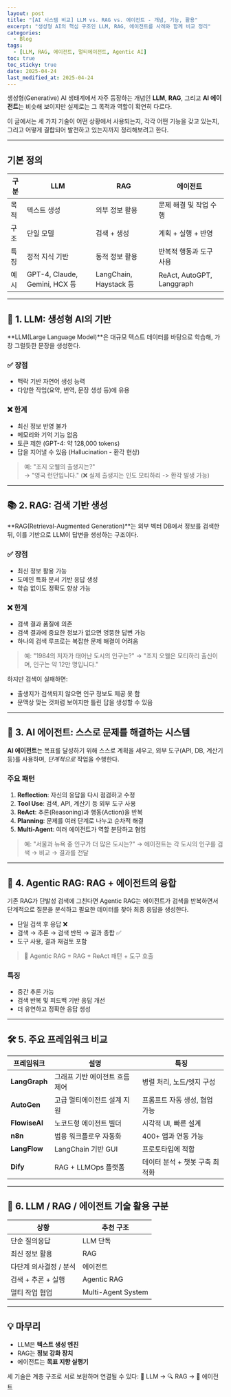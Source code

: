 ```yaml
---
layout: post
title: "[AI 시스템 비교] LLM vs. RAG vs. 에이전트 - 개념, 기능, 활용"
excerpt: "생성형 AI의 핵심 구조인 LLM, RAG, 에이전트를 사례와 함께 비교 정리"
categories:
  - Blog
tags:
  - [LLM, RAG, 에이전트, 멀티에이전트, Agentic AI]
toc: true
toc_sticky: true
date: 2025-04-24
last_modified_at: 2025-04-24
---
```


생성형(Generative) AI 생태계에서 자주 등장하는 개념인 **LLM**, **RAG**, 그리고 **AI 에이전트**는 비슷해 보이지만 실제로는 그 목적과 역할이 확연히 다르다.

이 글에서는 세 가지 기술이 어떤 상황에서 사용되는지, 각각 어떤 기능을 갖고 있는지, 그리고 어떻게 결합되어 발전하고 있는지까지 정리해보려고 한다.

---

## 기본 정의

| 구분 | LLM | RAG | 에이전트 |
|------|-----|-----|----------|
| 목적 | 텍스트 생성 | 외부 정보 활용 | 문제 해결 및 작업 수행 |
| 구조 | 단일 모델 | 검색 + 생성 | 계획 + 실행 + 반영 |
| 특징 | 정적 지식 기반 | 동적 정보 활용 | 반복적 행동과 도구 사용 |
| 예시 | GPT-4, Claude, Gemini, HCX 등 | LangChain, Haystack 등 | ReAct, AutoGPT, Langgraph |

---

## 🧠 1. LLM: 생성형 AI의 기반

**LLM(Large Language Model)**은 대규모 텍스트 데이터를 바탕으로 학습해, 가장 그럴듯한 문장을 생성한다.

### ✅ 장점

- 맥락 기반 자연어 생성 능력
- 다양한 작업(요약, 번역, 문장 생성 등)에 유용

### ❌ 한계

- 최신 정보 반영 불가
- 메모리와 기억 기능 없음
- 토큰 제한 (GPT-4: 약 128,000 tokens)
- 답을 지어낼 수 있음 (Hallucination - 환각 현상)

> 예: "조지 오웰의 출생지는?"  
→ "영국 런던입니다."  (❌ 실제 출생지는 인도 모티하리 -> 환각 발생 가능)

---

## 📚 2. RAG: 검색 기반 생성

**RAG(Retrieval-Augmented Generation)**는 외부 벡터 DB에서 정보를 검색한 뒤, 이를 기반으로 LLM이 답변을 생성하는 구조이다.

### ✅ 장점

- 최신 정보 활용 가능
- 도메인 특화 문서 기반 응답 생성
- 학습 없이도 정확도 향상 가능

### ❌ 한계

- 검색 결과 품질에 의존
- 검색 결과에 중요한 정보가 없으면 엉뚱한 답변 가능
- 하나의 검색 루프로는 복잡한 문제 해결이 어려움

> 예:
> "1984의 저자가 태어난 도시의 인구는?"
> → "조지 오웰은 모티하리 출신이며, 인구는 약 12만 명입니다."

하지만 검색이 실패하면:

- 출생지가 검색되지 않으면 인구 정보도 제공 못 함
- 문맥상 맞는 것처럼 보이지만 틀린 답을 생성할 수 있음

---

## 🤖 3. AI 에이전트: 스스로 문제를 해결하는 시스템

**AI 에이전트**는 목표를 달성하기 위해 스스로 계획을 세우고, 외부 도구(API, DB, 계산기 등)를 사용하며, _단계적으로_ 작업을 수행한다.

### 주요 패턴

1. **Reflection**: 자신의 응답을 다시 점검하고 수정
2. **Tool Use**: 검색, API, 계산기 등 외부 도구 사용
3. **ReAct**: 추론(Reasoning)과 행동(Action)을 반복
4. **Planning**: 문제를 여러 단계로 나누고 순차적 해결
5. **Multi-Agent**: 여러 에이전트가 역할 분담하고 협업

> 예:
> "서울과 뉴욕 중 인구가 더 많은 도시는?"
> → 에이전트는 각 도시의 인구를 검색 → 비교 → 결과를 전달

---

## 🧠 4. Agentic RAG: RAG + 에이전트의 융합

기존 RAG가 단발성 검색에 그친다면 Agentic RAG는 에이전트가 검색을 반복하면서 단계적으로 질문을 분석하고 필요한 데이터를 찾아 최종 응답을 생성한다.

- 단일 검색 후 응답 ❌  
- 검색 → 추론 → 검색 반복 → 결과 종합 ✅  
- 도구 사용, 결과 재검토 포함

> 📌 Agentic RAG = RAG + ReAct 패턴 + 도구 호출

### 특징

- 중간 추론 가능
- 검색 반복 및 피드백 기반 응답 개선
- 더 유연하고 정확한 응답 생성

---

## 🛠 5. 주요 프레임워크 비교

| 프레임워크 | 설명 | 특징 |
| --- | --- | --- |
| **LangGraph** | 그래프 기반 에이전트 흐름 제어 | 병렬 처리, 노드/엣지 구성 |
| **AutoGen** | 고급 멀티에이전트 설계 지원 | 프롬프트 자동 생성, 협업 가능 |
| **FlowiseAI** | 노코드형 에이전트 빌더 | 시각적 UI, 빠른 설계 |
| **n8n** | 범용 워크플로우 자동화 | 400+ 앱과 연동 가능 |
| **LangFlow** | LangChain 기반 GUI | 프로토타입에 적합 |
| **Dify** | RAG + LLMOps 플랫폼 | 데이터 분석 + 챗봇 구축 최적화 |

---

## 🧩 6. LLM / RAG / 에이전트 기술 활용 구분

| 상황 | 추천 구조 |
|------|-----------|
| 단순 질의응답 | LLM 단독 |
| 최신 정보 활용 | RAG |
| 다단계 의사결정 / 분석 | 에이전트 |
| 검색 + 추론 + 실행 | Agentic RAG |
| 멀티 작업 협업 | Multi-Agent System |

---

## 💡 마무리

- LLM은 **텍스트 생성 엔진**
- RAG는 **정보 강화 장치**
- 에이전트는 **목표 지향 실행기**

세 기술은 계층 구조로 서로 보완하며 연결될 수 있다: 🧠 LLM → 🔍 RAG → 🤖 에이전트
